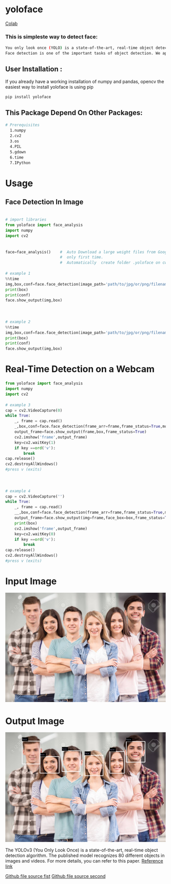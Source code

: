# yoloface

[Colab](https://colab.research.google.com/drive/1VVrLoOpTvtCiS3qj_Re-7b6Da9SotWyH?usp=sharing)

### This is simpleste way to detect face:
```bash
You only look once (YOLO) is a state-of-the-art, real-time object detection system. It is based on Deep Learning.
Face detection is one of the important tasks of object detection. We apply a single neural network to the full image.This project focuses on improving the accuracy of detecting the face using the model of deep learning network (YOLO).This network divides the image into regions and predicts bounding boxes and probabilities for each region. These bounding boxes are weighted by the predicted probabilities.

```

## User Installation :
If you already have a working installation of numpy and pandas, opencv the easiest way to install yoloface is using pip
```bash
pip install yoloface
```



## This Package Depend On Other Packages:
```bash
# Prerequisites
  1.numpy
  2.cv2
  3.os 
  4.PIL
  5.gdown
  6.time
  7.IPython
```

# Usage

## Face Detection In Image
```python

# import libraries
from yoloface import face_analysis
import numpy
import cv2


face=face_analysis()    #  Auto Download a large weight files from Google Drive.
                        #  only first time.
                        #  Automatically  create folder .yoloface on cwd.

# example 1
%%time
img,box,conf=face.face_detection(image_path='path/to/jpg/or/png/filename.jpg',model='tiny')
print(box)
print(conf)
face.show_output(img,box)



# example 2
%%time
img,box,conf=face.face_detection(image_path='path/to/jpg/or/png/filename.jpg',model='full')
print(box)
print(conf)
face.show_output(img,box)

```
# Real-Time Detection on a Webcam
```python
from yoloface import face_analysis
import numpy
import cv2

# example 3
cap = cv2.VideoCapture(0)
while True: 
    _, frame = cap.read()
    _,box,conf=face.face_detection(frame_arr=frame,frame_status=True,model='tiny')
    output_frame=face.show_output(frame,box,frame_status=True)
    cv2.imshow('frame',output_frame)
    key=cv2.waitKey(1)
    if key ==ord('v'): 
        break 
cap.release()
cv2.destroyAllWindows()
#press v (exits)



# example 4
cap = cv2.VideoCapture('')
while True: 
    _, frame = cap.read()
    __,box,conf=face.face_detection(frame_arr=frame,frame_status=True,model='full')
    output_frame=face.show_output(img=frame,face_box=box,frame_status=True)
    print(box)
    cv2.imshow('frame',output_frame)
    key=cv2.waitKey(0)
    if key ==ord('v'): 
        break 
cap.release()
cv2.destroyAllWindows()
#press v (exits)
```

# Input Image
![input](https://github.com/vishalbpatil1/yoloface/blob/main/br17.jpg)

# Output Image
![output](https://github.com/vishalbpatil1/yoloface/blob/main/ff4.png)


The YOLOv3 (You Only Look Once) is a state-of-the-art, real-time object detection algorithm. The published model recognizes 80 different objects in images and videos. For more details, you can refer to this paper.
[Reference link ](https://pjreddie.com/darknet/yolo/)



[Github file source fist](https://github.com/vishalbpatil1/Supper-face-detection-or-crowd-detection)
[Github file source second](https://github.com/vishalbpatil1/yoloface)
